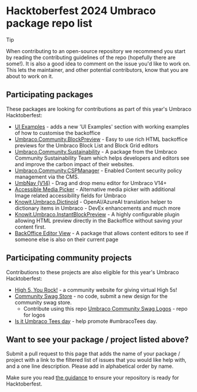 # Hacktoberfest 2024 Umbraco package repo list

> [!TIP]
> When contributing to an open-source repository we recommend you start by reading the contributing guidelines of the repo (hopefully there are some!). It is also a good idea to comment on the issue you'd like to work on. This lets the maintainer, and other potential contributors, know that you are about to work on it.

## Participating packages

These packages are looking for contributions as part of this year's Umbraco Hacktoberfest:

- [UI Examples](https://github.com/umbraco/UI-Examples/issues?q=is%3Aissue+is%3Aopen+label%3A%22help+wanted%22) - adds a new 'UI Examples' section with working examples of how to customise the backoffice
- [Umbraco.Community.BlockPreview](https://github.com/rickbutterfield/Umbraco.Community.BlockPreview/issues) - Easy to use rich HTML backoffice previews for the Umbraco Block List and Block Grid editors
- [Umbraco.Community.Sustainability](https://github.com/umbraco-community/Umbraco.Community.Sustainability/discussions) - A package from the Umbraco Community Sustainability Team which helps developers and editors see and improve the carbon impact of their websites.
- [Umbraco.Community.CSPManager](https://github.com/Matthew-Wise/Umbraco-CSP-manager/issues) - Enabled Content security policy management via the CMS.
- [UmbNav (V14)](https://github.com/AaronSadlerUK/UmbNav-V14/issues) - Drag and drop menu editor for Umbraco V14+
- [Accessible Media Picker](https://github.com/NikRimington/HCS.Media.AccessibleMediaPicker/issues) - Alternative media picker with additional Image related accessibility fields for Umbraco
- [Knowit.Umbraco.Dictinoid](https://github.com/kasparboelkjeldsen/Knowit.Umbraco.Dictionoid/issues) - OpenAI/AzureAI translation helper to dictionary items in Umbraco - DevEx enhancements and much more
- [Knowit.Umbraco.InstantBlockPreview](https://github.com/kasparboelkjeldsen/Knowit.Umbraco.InstantBlockPreview/issues) - A highly configurable plugin allowing HTML preview directly in the Backoffice without saving your content first.
- [BackOffice Editor View](https://github.com/Rockerby/Umbraco.BackOfficeEditorView/issues) - A package that allows content editors to see if someone else is also on their current page
## Participating community projects

Contributions to these projects are also eligible for this year's Umbraco Hacktoberfest:

- [High 5, You Rock!](https://github.com/H5YR/High5YouRock/issues) - a community website for giving virtual High 5s!
- [Community Swag Store](https://umbracocommunity.store/contibute/) - no code, submit a new design for the community swag store.
  - Contribute using this repo [Umbraco Community Swag Logos](https://github.com/OwainWilliams/UmbracoCommunitySwagLogos) - repo for logos
- [Is it Umbraco Tees day](https://github.com/OwainWilliams/UmbracoTeesDay) - help promote #umbracoTees day.

## Want to see your package / project listed above?

Submit a pull request to this page that adds the name of your package / project with a link to the filtered list of issues that you would like help with, and a one line description. Please add in alphabetical order by name.

Make sure you read [the guidance](readme.md#package-maintainers) to ensure your repository is ready for Hacktoberfest.

